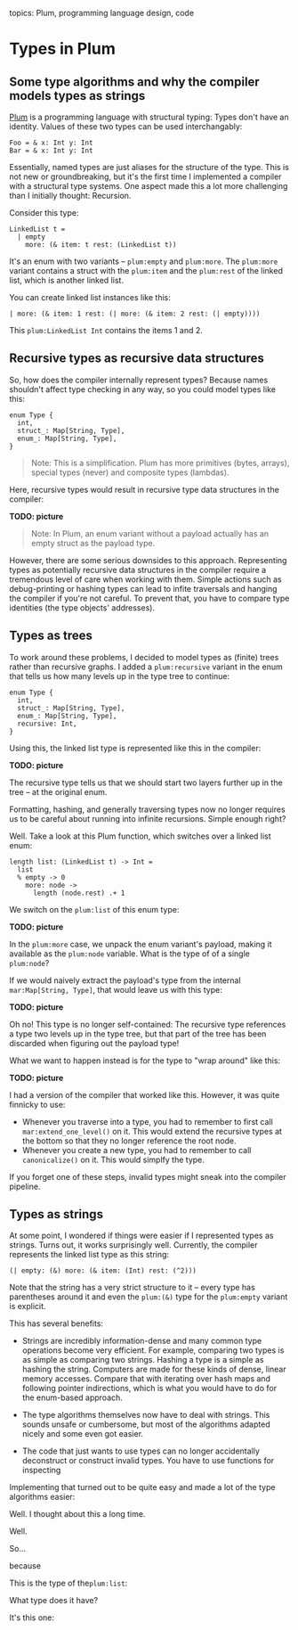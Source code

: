 topics: Plum, programming language design, code

# Types in Plum

## Some type algorithms and why the compiler models types as strings

[Plum](/plum) is a programming language with structural typing:
Types don't have an identity.
Values of these two types can be used interchangably:

```plum
Foo = & x: Int y: Int
Bar = & x: Int y: Int
```

Essentially, named types are just aliases for the structure of the type.
This is not new or groundbreaking, but it's the first time I implemented a compiler with a structural type systems.
One aspect made this a lot more challenging than I initially thought: Recursion.

Consider this type:

```plum
LinkedList t =
  | empty
    more: (& item: t rest: (LinkedList t))
```

It's an enum with two variants – `plum:empty` and `plum:more`.
The `plum:more` variant contains a struct with the `plum:item` and the `plum:rest` of the linked list, which is another linked list.

You can create linked list instances like this:

```plum
| more: (& item: 1 rest: (| more: (& item: 2 rest: (| empty))))
```

This `plum:LinkedList Int` contains the items 1 and 2.

## Recursive types as recursive data structures

So, how does the compiler internally represent types?
Because names shouldn't affect type checking in any way, so you could model types like this:

```mar
enum Type {
  int,
  struct_: Map[String, Type],
  enum_: Map[String, Type],
}
```

> Note:
> This is a simplification.
> Plum has more primitives (bytes, arrays), special types (never) and composite types (lambdas).

Here, recursive types would result in recursive type data structures in the compiler:

**TODO: picture**

> Note: In Plum, an enum variant without a payload actually has an empty struct as the payload type.

However, there are some serious downsides to this approach.
Representing types as potentially recursive data structures in the compiler require a tremendous level of care when working with them.
Simple actions such as debug-printing or hashing types can lead to infite traversals and hanging the compiler if you're not careful.
To prevent that, you have to compare type identities (the type objects' addresses).

## Types as trees

To work around these problems, I decided to model types as (finite) trees rather than recursive graphs.
I added a `plum:recursive` variant in the enum that tells us how many levels up in the type tree to continue:

```mar
enum Type {
  int,
  struct_: Map[String, Type],
  enum_: Map[String, Type],
  recursive: Int,
}
```

Using this, the linked list type is represented like this in the compiler:

**TODO: picture**

The recursive type tells us that we should start two layers further up in the tree – at the original enum.

Formatting, hashing, and generally traversing types now no longer requires us to be careful about running into infinite recursions.
Simple enough right?

Well.
Take a look at this Plum function, which switches over a linked list enum:

```plum
length list: (LinkedList t) -> Int =
  list
  % empty -> 0
    more: node ->
      length (node.rest) .+ 1
```

We switch on the `plum:list` of this enum type:

**TODO: picture**

In the `plum:more` case, we unpack the enum variant's payload, making it available as the `plum:node` variable.
What is the type of of a single `plum:node`?

If we would naively extract the payload's type from the internal `mar:Map[String, Type]`, that would leave us with this type:

**TODO: picture**

Oh no!
This type is no longer self-contained:
The recursive type references a type two levels up in the type tree, but that part of the tree has been discarded when figuring out the payload type!

What we want to happen instead is for the type to "wrap around" like this:

**TODO: picture**

I had a version of the compiler that worked like this.
However, it was quite finnicky to use:

- Whenever you traverse into a type, you had to remember to first call `mar:extend_one_level()` on it.
  This would extend the recursive types at the bottom so that they no longer reference the root node.
- Whenever you create a new type, you had to remember to call `canonicalize()` on it.
  This would simplfy the type.

If you forget one of these steps, invalid types might sneak into the compiler pipeline.

## Types as strings

At some point, I wondered if things were easier if I represented types as strings.
Turns out, it works surprisingly well.
Currently, the compiler represents the linked list type as this string:

```plum
(| empty: (&) more: (& item: (Int) rest: (^2)))
```

Note that the string has a very strict structure to it – every type has parentheses around it and even the `plum:(&)` type for the `plum:empty` variant is explicit.

This has several benefits:

- Strings are incredibly information-dense and many common type operations become very efficient.
  For example, comparing two types is as simple as comparing two strings.
  Hashing a type is a simple as hashing the string.
  Computers are made for these kinds of dense, linear memory accesses.
  Compare that with iterating over hash maps and following pointer indirections, which is what you would have to do for the enum-based approach.

- The type algorithms themselves now have to deal with strings.
  This sounds unsafe or cumbersome, but most of the algorithms adapted nicely and some even got easier.

- The code that just wants to use types can no longer accidentally deconstruct or construct invalid types.
  You have to use functions for inspecting

Implementing that turned out to be quite easy and made a lot of the type algorithms easier:

Well.
I thought about this a long time.

Well.

So...

because

This is the type of the`plum:list`:

What type does it have?

It's this one:
